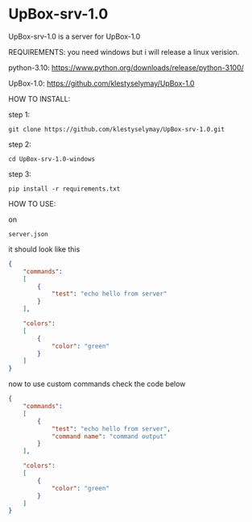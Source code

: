 # UpBox-srv-1.0
UpBox-srv-1.0 is a server for UpBox-1.0

REQUIREMENTS: you need windows but i will release a linux verision.

python-3.10: https://www.python.org/downloads/release/python-3100/

UpBox-1.0: https://github.com/klestyselymay/UpBox-1.0

HOW TO INSTALL:

step 1: 
```
git clone https://github.com/klestyselymay/UpBox-srv-1.0.git
```

step 2:
```
cd UpBox-srv-1.0-windows
```

step 3:
```
pip install -r requirements.txt
```

HOW TO USE:

on 
```
server.json
```
it should look like this

```json
{
    "commands":
    [
        {
            "test": "echo hello from server"
        }
    ],

    "colors":
    [
        {
            "color": "green"
        }
    ]
}
```

now to use custom commands check the code below

```json
{
    "commands":
    [
        {
            "test": "echo hello from server",
            "command name": "command output"
        }
    ],

    "colors":
    [
        {
            "color": "green"
        }
    ]
}
```
